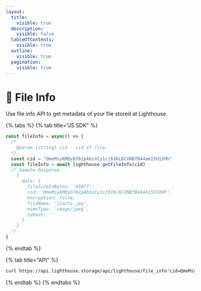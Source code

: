 ```yaml
---
layout:
  title:
    visible: true
  description:
    visible: false
  tableOfContents:
    visible: true
  outline:
    visible: true
  pagination:
    visible: true
---
```


# 💁 File Info

Use file info API to get metadata of your file stored at Lighthouse.

{% tabs %}
{% tab title="JS SDK" %}
```javascript
const fileInfo = async() => {
  /*
    @param {string} cid - cid of file.
  */
  const cid = "QmeMsykMDyD76zpAbinCy1cjb1KL6CVNBfB44am15U1XHh"
  const fileInfo = await lighthouse.getFileInfo(cid)
  /* Sample Response
    {
      data: {
        fileSizeInBytes: '95077',
        cid: 'QmeMsykMDyD76zpAbinCy1cjb1KL6CVNBfB44am15U1XHh',
        encryption: false,
        fileName: 'itachi.jpg',
        mimeType: 'image/jpeg',
        txHash: ''
      }
    }
  */
}
```
{% endtab %}

{% tab title="API" %}
```bash
curl https://api.lighthouse.storage/api/lighthouse/file_info?cid=QmeMsykMDyD76zpAbinCy1cjb1KL6CVNBfB44am15U1XHh
```
{% endtab %}
{% endtabs %}
